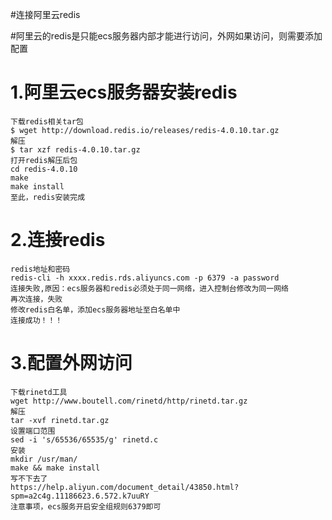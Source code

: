 #连接阿里云redis

#阿里云的redis是只能ecs服务器内部才能进行访问，外网如果访问，则需要添加配置

#   1.阿里云ecs服务器安装redis
    
    下载redis相关tar包
    $ wget http://download.redis.io/releases/redis-4.0.10.tar.gz
    解压
    $ tar xzf redis-4.0.10.tar.gz
    打开redis解压后包
    cd redis-4.0.10
    make 
    make install
    至此，redis安装完成
#  2.连接redis
    redis地址和密码
    redis-cli -h xxxx.redis.rds.aliyuncs.com -p 6379 -a password
    连接失败,原因：ecs服务器和redis必须处于同一网络，进入控制台修改为同一网络
    再次连接，失败
    修改redis白名单，添加ecs服务器地址至白名单中
    连接成功！！！
    
#  3.配置外网访问
    下载rinetd工具
    wget http://www.boutell.com/rinetd/http/rinetd.tar.gz
    解压
    tar -xvf rinetd.tar.gz
    设置端口范围
    sed -i 's/65536/65535/g' rinetd.c
    安装
    mkdir /usr/man/  
    make && make install
    写不下去了
    https://help.aliyun.com/document_detail/43850.html?spm=a2c4g.11186623.6.572.k7uuRY
    注意事项，ecs服务开启安全组规则6379即可
      
    